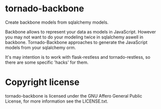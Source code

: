 tornado-backbone
================

Create backbone models from sqlalchemy models.

Backbone allows to represent your data as models in JavaScript.
However you may not want to do your modeling twice in sqlalchemy aswell in backbone.
Tornado-Backbone approaches to generate the JavaScript models from your sqlalchemy orm.

It's may intention is to work with flask-restless and tornado-restless, so there are some specific 'hacks' for them.

Copyright license
=================

tornado-backbone is licensed under the GNU Affero General Public License, for more information see the LICENSE.txt.


